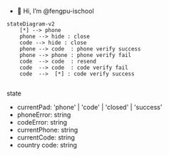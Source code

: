 - 👋 Hi, I’m @fengpu-ischool


<!---
fengpu-ischool/fengpu-ischool is a ✨ special ✨ repository because its `README.md` (this file) appears on your GitHub profile.
You can click the Preview link to take a look at your changes.
--->



```mermaid
stateDiagram-v2
    [*] --> phone
    phone --> hide : close
    code --> hide : close
    phone --> code  : phone verify success
    phone --> phone : phone verify fail
    code  --> code  : resend
    code  --> code  : code verify fail
    code  -->  [*] : code verify success
    
```

state
* currentPad: 'phone' | 'code' | 'closed' | 'success'
* phoneError: string
* codeError: string
* currentPhone: string
* currentCode: string
* country code: string
